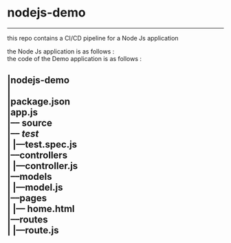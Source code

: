 # nodejs-demo


--------
this repo contains a CI/CD pipeline for a Node Js application  <br />

the Node Js application is as follows :  <br /> 
the code of the Demo application is as follows : <br />

|nodejs-demo <br />
|<br />
|package.json <br />
|app.js <br />
|–– source <br />
         |–– _test_  <br />
         |          |––test.spec.js <br />
         |––controllers <br />
         |          |––controller.js <br />
         |––models <br />
         |          |––model.js <br />
         |––pages <br />
         |          |–– home.html <br />
         |––routes <br />
         |          |––route.js <br />
         <br />
------

